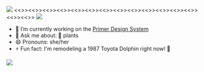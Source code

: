 ![](https://img1.picmix.com/output/stamp/normal/2/4/2/9/449242_369a1.gif)
<<>><<>><<>><<>><<>><<>><<>><<>><<>><<>><<>><<>><<>><<>><<>>
![](https://www.fillster.com/images/comments/525c.gif)
- 🔭 I’m currently working on the [Primer Design System](https://primer.style)
- 💬 Ask me about: 🌱 plants
- 😄 Pronouns: she/her
- ⚡ Fun fact: I'm remodeling a 1987 Toyota Dolphin right now! 🐬


![](https://lh3.googleusercontent.com/proxy/6tDb-KqBgtf6B0gzL-XEtpDe9jDcx67OCfpK59AgoUHasnmYxhXkHo-0rKVtRxOevRSUgh8WGrwdoTW5t4c86IK0TQq-sJqfczUc3c1g4WjJlIFjQGoxO7SzHQ)
